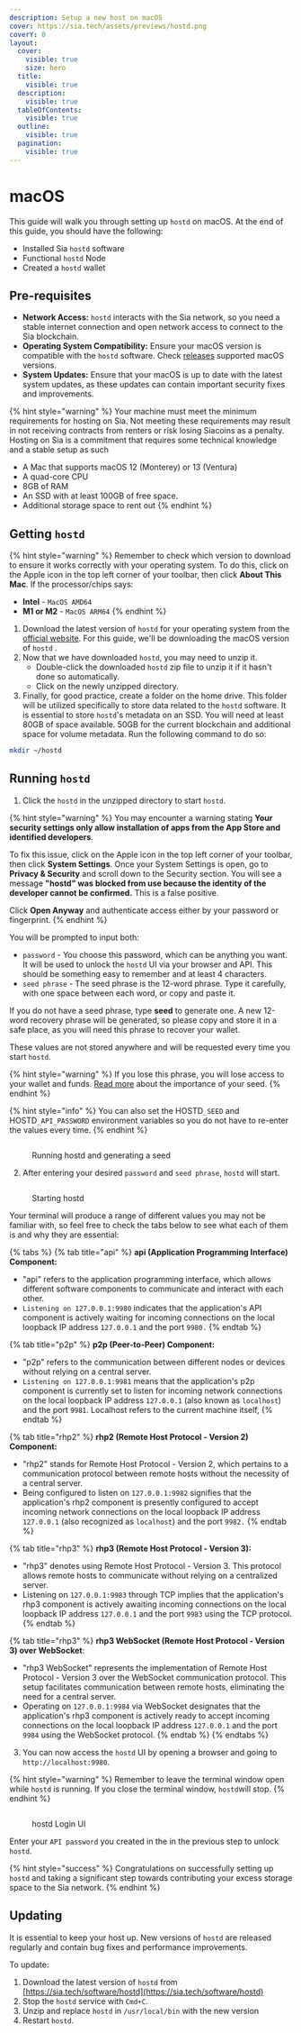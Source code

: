 ```yaml
---
description: Setup a new host on macOS
cover: https://sia.tech/assets/previews/hostd.png
coverY: 0
layout:
  cover:
    visible: true
    size: hero
  title:
    visible: true
  description:
    visible: true
  tableOfContents:
    visible: true
  outline:
    visible: true
  pagination:
    visible: true
---
```


# macOS

This guide will walk you through setting up `hostd` on macOS. At the end of this guide, you should have the following:

* Installed Sia `hostd` software
* Functional `hostd` Node
* Created a `hostd` wallet

## Pre-requisites

* **Network Access:** `hostd` interacts with the Sia network, so you need a stable internet connection and open network access to connect to the Sia blockchain.
* **Operating System Compatibility:** Ensure your macOS version is compatible with the `hostd` software. Check [releases](../../miscellaneous/releases.md) supported macOS versions.
* **System Updates:** Ensure that your macOS is up to date with the latest system updates, as these updates can contain important security fixes and improvements.

{% hint style="warning" %}
Your machine must meet the minimum requirements for hosting on Sia. Not meeting these requirements may result in not receiving contracts from renters or risk losing Siacoins as a penalty. Hosting on Sia is a commitment that requires some technical knowledge and a stable setup as such

* A Mac that supports macOS 12 (Monterey) or 13 (Ventura)
* A quad-core CPU
* 8GB of RAM
* An SSD with at least 100GB of free space.
* Additional storage space to rent out
{% endhint %}

## Getting `hostd`

{% hint style="warning" %}
Remember to check which version to download to ensure it works correctly with your operating system. To do this, click on the Apple icon in the top left corner of your toolbar, then click **About This Mac**. If the processor/chips says:

* **Intel** - `MacOS AMD64`
* **M1 or M2** - `MacOS ARM64`
{% endhint %}

1. Download the latest version of `hostd` for your operating system from the [official website](https://sia.tech/host). For this guide, we'll be downloading the macOS version of `hostd` .
2. Now that we have downloaded `hostd`, you may need to unzip it.
   * Double-click the downloaded `hostd` zip file to unzip it if it hasn't done so automatically.
   * Click on the newly unzipped directory.
3. Finally, for good practice, create a folder on the home drive. This folder will be utilized specifically to store data related to the `hostd` software. It is essential to store `hostd`'s metadata on an SSD. You will need at least 80GB of space available. 50GB for the current blockchain and additional space for volume metadata. Run the following command to do so:

```bash
mkdir ~/hostd
```

## Running `hostd`

1. Click the `hostd` in the unzipped directory to start `hostd`.

{% hint style="warning" %}
You may encounter a warning stating **Your security settings only allow installation of apps from the App Store and identified developers**.&#x20;

To fix this issue, click on the Apple icon in the top left corner of your toolbar, then click **System Settings**. Once your System Settings is open, go to **Privacy & Security** and scroll down to the Security section. You will see a message **"hostd" was blocked from use because the identity of the developer cannot be confirmed.** This is a false positive.

Click **Open Anyway** and authenticate access either by your password or fingerprint.
{% endhint %}

You will be prompted to input both:

* `password` - You choose this password, which can be anything you want. It will be used to unlock the `hostd` UI via your browser and API. This should be something easy to remember and at least 4 characters.
* `seed phrase` - The seed phrase is the 12-word phrase. Type it carefully, with one space between each word, or copy and paste it.&#x20;

If you do not have a seed phrase, type **seed** to generate one. A new 12-word recovery phrase will be generated, so please copy and store it in a safe place, as you will need this phrase to recover your wallet.&#x20;

These values are not stored anywhere and will be requested every time you start `hostd`.

{% hint style="warning" %}
If you lose this phrase, you will lose access to your wallet and funds. [Read more](../../get-started-with-sia/the-importance-of-your-seed.md) about the importance of your seed.
{% endhint %}

{% hint style="info" %}
You can also set the HOSTD`_SEED` and HOSTD`_API_PASSWORD` environment variables so you do not have to re-enter the values every time.
{% endhint %}

<figure><img src="../../.gitbook/assets/running hostd and generating a seed mac.png" alt=""><figcaption><p>Running hostd and generating a seed</p></figcaption></figure>

2. After entering your desired `password` and  `seed phrase`, `hostd` will start.

<figure><img src="../../.gitbook/assets/starting hostd mac.png" alt=""><figcaption><p>Starting hostd</p></figcaption></figure>

Your terminal will produce a range of different values you may not be familiar with, so feel free to check the tabs below to see what each of them is and why they are essential:

{% tabs %}
{% tab title="api" %}
**api (Application Programming Interface) Component:**

* "api" refers to the application programming interface, which allows different software components to communicate and interact with each other.
* `Listening on 127.0.0.1:9980` indicates that the application's API component is actively waiting for incoming connections on the local loopback IP address `127.0.0.1` and the port `9980.`
{% endtab %}

{% tab title="p2p" %}
**p2p (Peer-to-Peer) Component:**

* "p2p" refers to the communication between different nodes or devices without relying on a central server.
* `Listening on 127.0.0.1:9981` means that the application's p2p component is currently set to listen for incoming network connections on the local loopback IP address `127.0.0.1` (also known as `localhost`) and the port `9981`. Localhost refers to the current machine itself,
{% endtab %}

{% tab title="rhp2" %}
**rhp2 (Remote Host Protocol - Version 2) Component:**&#x20;

* "rhp2" stands for Remote Host Protocol - Version 2, which pertains to a communication protocol between remote hosts without the necessity of a central server.&#x20;
* Being configured to listen on `127.0.0.1:9982` signifies that the application's rhp2 component is presently configured to accept incoming network connections on the local loopback IP address `127.0.0.1` (also recognized as `localhost`) and the port `9982.`
{% endtab %}

{% tab title="rhp3" %}
**rhp3 (Remote Host Protocol - Version 3):**&#x20;

* "rhp3" denotes using Remote Host Protocol - Version 3. This protocol allows remote hosts to communicate without relying on a centralized server.&#x20;
* Listening on `127.0.0.1:9983` through TCP implies that the application's rhp3 component is actively awaiting incoming connections on the local loopback IP address `127.0.0.1` and the port `9983` using the TCP protocol.
{% endtab %}

{% tab title="rhp3" %}
**rhp3 WebSocket (Remote Host Protocol - Version 3) over WebSocket**:&#x20;

* "rhp3 WebSocket" represents the implementation of Remote Host Protocol - Version 3 over the WebSocket communication protocol. This setup facilitates communication between remote hosts, eliminating the need for a central server.&#x20;
* Operating on `127.0.0.1:9984` via WebSocket designates that the application's rhp3 component is actively ready to accept incoming connections on the local loopback IP address `127.0.0.1` and the port `9984` using the WebSocket protocol.
{% endtab %}
{% endtabs %}

3. You can now access the `hostd` UI by opening a browser and going to `http://localhost:9980`.&#x20;

{% hint style="warning" %}
Remember to leave the terminal window open while `hostd` is running. If you close the terminal window, `hostd`will stop.
{% endhint %}

<figure><img src="../../.gitbook/assets/host_5.png" alt=""><figcaption><p>hostd Login UI</p></figcaption></figure>

Enter your `API password` you created in the in the previous step to unlock `hostd`.

{% hint style="success" %}
Congratulations on successfully setting up `hostd` and taking a significant step towards contributing your excess storage space to the Sia network.
{% endhint %}

## Updating

It is essential to keep your host up. New versions of `hostd` are released regularly and contain bug fixes and performance improvements.

To update:

1. Download the latest version of `hostd` from [https://sia.tech/software/hostd](https://sia.tech/software/hostd)
2. Stop the `hostd` service with `Cmd+C`.
3. Unzip and replace `hostd` in `/usr/local/bin` with the new version
4. Restart `hostd`.

